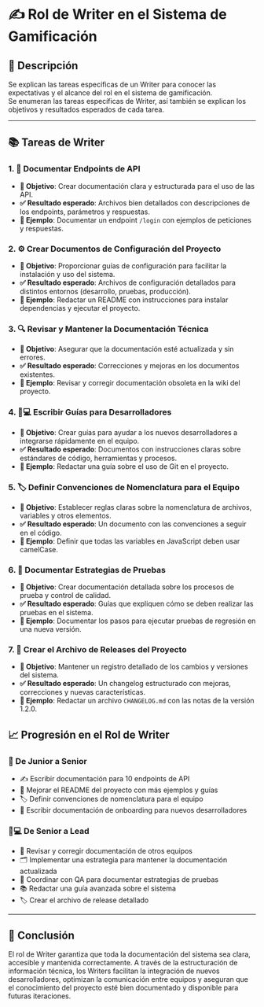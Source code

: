 # ✍️ Rol de Writer en el Sistema de Gamificación

## 📝 Descripción
Se explican las tareas específicas de un Writer para conocer las expectativas y el alcance del rol en el sistema de gamificación.  
Se enumeran las tareas específicas de Writer, así también se explican los objetivos y resultados esperados de cada tarea.

---

## 📚 Tareas de Writer

### 1. 📑 Documentar Endpoints de API
- **🎯 Objetivo**: Crear documentación clara y estructurada para el uso de las API.
- **✅ Resultado esperado**: Archivos bien detallados con descripciones de los endpoints, parámetros y respuestas.
- **📌 Ejemplo**: Documentar un endpoint `/login` con ejemplos de peticiones y respuestas.

### 2. ⚙️ Crear Documentos de Configuración del Proyecto
- **🎯 Objetivo**: Proporcionar guías de configuración para facilitar la instalación y uso del sistema.
- **✅ Resultado esperado**: Archivos de configuración detallados para distintos entornos (desarrollo, pruebas, producción).
- **📌 Ejemplo**: Redactar un README con instrucciones para instalar dependencias y ejecutar el proyecto.

### 3. 🔍 Revisar y Mantener la Documentación Técnica
- **🎯 Objetivo**: Asegurar que la documentación esté actualizada y sin errores.
- **✅ Resultado esperado**: Correcciones y mejoras en los documentos existentes.
- **📌 Ejemplo**: Revisar y corregir documentación obsoleta en la wiki del proyecto.

### 4. 👨💻 Escribir Guías para Desarrolladores
- **🎯 Objetivo**: Crear guías para ayudar a los nuevos desarrolladores a integrarse rápidamente en el equipo.
- **✅ Resultado esperado**: Documentos con instrucciones claras sobre estándares de código, herramientas y procesos.
- **📌 Ejemplo**: Redactar una guía sobre el uso de Git en el proyecto.

### 5. 🏷️ Definir Convenciones de Nomenclatura para el Equipo
- **🎯 Objetivo**: Establecer reglas claras sobre la nomenclatura de archivos, variables y otros elementos.
- **✅ Resultado esperado**: Un documento con las convenciones a seguir en el código.
- **📌 Ejemplo**: Definir que todas las variables en JavaScript deben usar camelCase.

### 6. 🧪 Documentar Estrategias de Pruebas
- **🎯 Objetivo**: Crear documentación detallada sobre los procesos de prueba y control de calidad.
- **✅ Resultado esperado**: Guías que expliquen cómo se deben realizar las pruebas en el sistema.
- **📌 Ejemplo**: Documentar los pasos para ejecutar pruebas de regresión en una nueva versión.

### 7. 🚀 Crear el Archivo de Releases del Proyecto
- **🎯 Objetivo**: Mantener un registro detallado de los cambios y versiones del sistema.
- **✅ Resultado esperado**: Un changelog estructurado con mejoras, correcciones y nuevas características.
- **📌 Ejemplo**: Redactar un archivo `CHANGELOG.md` con las notas de la versión 1.2.0.

## 📈 Progresión en el Rol de Writer

### 👶 De Junior a Senior
- ✍️ Escribir documentación para 10 endpoints de API
- 📖 Mejorar el README del proyecto con más ejemplos y guías
- 🏷️ Definir convenciones de nomenclatura para el equipo
- 👋 Escribir documentación de onboarding para nuevos desarrolladores

### 👨💻 De Senior a Lead
- 🔄 Revisar y corregir documentación de otros equipos
- 🗂️ Implementar una estrategia para mantener la documentación actualizada
- 🤝 Coordinar con QA para documentar estrategias de pruebas
- 📚 Redactar una guía avanzada sobre el sistema
- 🏷️ Crear el archivo de release detallado

---

## 🎯 Conclusión
El rol de Writer garantiza que toda la documentación del sistema sea clara, accesible y mantenida correctamente. A través de la estructuración de información técnica, los Writers facilitan la integración de nuevos desarrolladores, optimizan la comunicación entre equipos y aseguran que el conocimiento del proyecto esté bien documentado y disponible para futuras iteraciones.